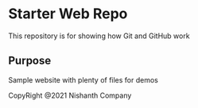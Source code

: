 # Starter Web Repo

This repository is for showing how Git and GitHub work

## Purpose

Sample website with plenty of files for demos

CopyRight @2021 Nishanth Company
